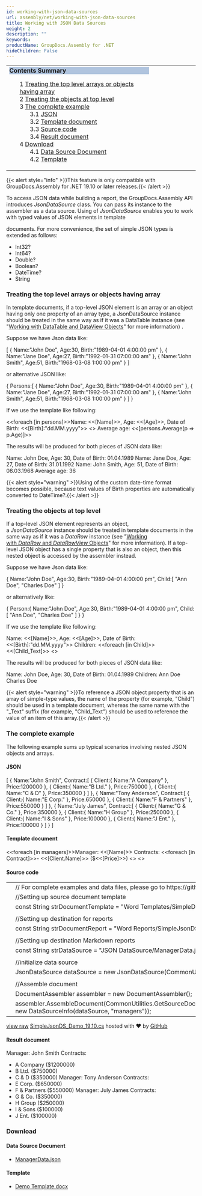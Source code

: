 ```yaml
---
id: working-with-json-data-sources
url: assembly/net/working-with-json-data-sources
title: Working with JSON Data Sources
weight: 2
description: ""
keywords: 
productName: GroupDocs.Assembly for .NET
hideChildren: False
---
```

<table class="sectionMacro" border="0" cellpadding="5" cellspacing="0" width="100%"><tbody><tr><td valign="top" width="50%"><div class="panel" style="border-top-width: 1px; border-right-width: 1px; border-bottom-width: 1px; border-left-width: 1px;"><div class="panelHeader" style="border-bottom-width: 1px; background-color: rgb(176, 196, 222);"><b>Contents Summary</b></div><div class="panelContent"><style type="text/css">div.rbtoc1590388625754 { padding-top: 0px; padding-right: 0px; padding-bottom: 0px; padding-left: 0px; }div.rbtoc1590388625754 ul { list-style-type: none; list-style-image: none; margin-left: 0px; }div.rbtoc1590388625754 li { margin-left: 0px; padding-left: 0px; }</style><div class="toc rbtoc1590388625754"><ul class="toc-indentation"><li><span class="TOCOutline">1</span> <a href="#WorkingwithJSONDataSources-Treatingthetoplevelarraysorobjectshavingarray">Treating the top level arrays or objects having array</a></li><li><span class="TOCOutline">2</span> <a href="#WorkingwithJSONDataSources-Treatingtheobjectsattoplevel">Treating the objects at top level</a></li><li><span class="TOCOutline">3</span> <a href="#WorkingwithJSONDataSources-Thecompleteexample">The complete example</a><ul class="toc-indentation"><li><span class="TOCOutline">3.1</span> <a href="#WorkingwithJSONDataSources-JSON">JSON</a></li><li><span class="TOCOutline">3.2</span> <a href="#WorkingwithJSONDataSources-Templatedocument"><span>Template document</span></a></li><li><span class="TOCOutline">3.3</span> <a href="#WorkingwithJSONDataSources-Sourcecode"><span>Source code</span></a></li><li><span class="TOCOutline">3.4</span> <a href="#WorkingwithJSONDataSources-Resultdocument">Result document</a></li></ul></li><li><span class="TOCOutline">4</span> <a href="#WorkingwithJSONDataSources-Download">Download</a><ul class="toc-indentation"><li><span class="TOCOutline">4.1</span> <a href="#WorkingwithJSONDataSources-DataSourceDocument">Data Source Document</a></li><li><span class="TOCOutline">4.2</span> <a href="#WorkingwithJSONDataSources-Template">Template</a></li></ul></li></ul></div></div></div></td><td valign="top" width="15%">&nbsp;</td></tr></tbody></table>

{{< alert style="info" >}}This feature is only compatible with GroupDocs.Assembly for .NET 19.10 or later releases.{{< /alert >}}

To access JSON data while building a report, the GroupDocs.Assembly API introduces *JsonDataSource* class. You can pass its instance to the assembler as a data source. Using of *JsonDataSource* enables you to work with typed values of JSON elements in template

documents. For more convenience, the set of simple JSON types is extended as follows:

*   Int32?
*   Int64?
*   Double?
*   Boolean?
*   DateTime?
*   String

### Treating the top level arrays or objects having array

In template documents, if a top-level JSON element is an array or an object having only one property of an array type, a JsonDataSource instance should be treated in the same way as if it was a DataTable instance (see "[Working with DataTable and DataView Objects](https://docs.groupdocs.com/display/assemblynet/Template+Syntax+-+Part+1+of+2#TemplateSyntax-Part1of2-DataTableandDataViewObjects)" for more information) .

Suppose we have Json data like:

\[ 
   { 
      Name:"John Doe",
      Age:30,
      Birth:"1989-04-01 4:00:00 pm"
   },
   { 
      Name:"Jane Doe",
      Age:27,
      Birth:"1992-01-31 07:00:00 am"
   },
   { 
      Name:"John Smith",
      Age:51,
      Birth:"1968-03-08 1:00:00 pm"
   }
\]

or alternative JSON like:

{ 
   Persons:\[ 
      { 
         Name:"John Doe",
         Age:30,
         Birth:"1989-04-01 4:00:00 pm"
      },
      { 
         Name:"Jane Doe",
         Age:27,
         Birth:"1992-01-31 07:00:00 am"
      },
      { 
         Name:"John Smith",
         Age:51,
         Birth:"1968-03-08 1:00:00 pm"
      }
   \]
}

If we use the template like following:

<<foreach \[in persons\]>>Name: <<\[Name\]>>, Age: <<\[Age\]>>, Date of Birth: <<\[Birth\]:"dd.MM.yyyy">>
<</foreach>>
Average age: <<\[persons.Average(p => p.Age)\]>>

  

The results will be produced for both pieces of JSON data like:

Name: John Doe, Age: 30, Date of Birth: 01.04.1989
Name: Jane Doe, Age: 27, Date of Birth: 31.01.1992
Name: John Smith, Age: 51, Date of Birth: 08.03.1968
Average age: 36

{{< alert style="warning" >}}Using of the custom date-time format becomes possible, because text values of Birth properties are automatically converted to DateTime?.{{< /alert >}}

### Treating the objects at top level

If a top-level JSON element represents an object, a *JsonDataSource* instance should be treated in template documents in the same way as if it was a *DataRow* instance (see "[Working with *DataRow* and *DataRowView* Objects](https://docs.groupdocs.com/display/assemblynet/Template+Syntax+-+Part+1+of+2#TemplateSyntax-Part1of2-DataTableandDataViewObjects)" for more information). If a top-level JSON object has a single property that is also an object, then this nested object is accessed by the assembler instead.

Suppose we have Json data like:

{ 
   Name:"John Doe",
   Age:30,
   Birth:"1989-04-01 4:00:00 pm",
   Child:\[ 
      "Ann Doe",
      "Charles Doe"
   \]
}

or alternatively like:

{ 
   Person:{ 
      Name:"John Doe",
      Age:30,
      Birth:"1989-04-01 4:00:00 pm",
      Child:\[ 
         "Ann Doe",
         "Charles Doe"
      \]
   }
}

If we use the template like following:

Name: <<\[Name\]>>, Age: <<\[Age\]>>, Date of Birth:
<<\[Birth\]:"dd.MM.yyyy">>
Children:
<<foreach \[in Child\]>><<\[Child\_Text\]>>
<</foreach>>

The results will be produced for both pieces of JSON data like:

Name: John Doe, Age: 30, Date of Birth: 01.04.1989
Children:
Ann Doe
Charles Doe

{{< alert style="warning" >}}To reference a JSON object property that is an array of simple-type values, the name of the property (for example, "Child") should be used in a template document, whereas the same name with the "_Text" suffix (for example, "Child_Text") should be used to reference the value of an item of this array.{{< /alert >}}

### The complete example

The following example sums up typical scenarios involving nested JSON objects and arrays.

#### JSON

\[ 
   { 
      Name:"John Smith",
      Contract:\[ 
         { 
            Client:{ 
               Name:"A Company"
            },
            Price:1200000
         },
         { 
            Client:{ 
               Name:"B Ltd."
            },
            Price:750000
         },
         { 
            Client:{ 
               Name:"C & D"
            },
            Price:350000
         }
      \]
   },
   { 
      Name:"Tony Anderson",
      Contract:\[ 
         { 
            Client:{ 
               Name:"E Corp."
            },
            Price:650000
         },
         { 
            Client:{ 
               Name:"F & Partners"
            },
            Price:550000
         }
      \]
   },
   { 
      Name:"July James",
      Contract:\[ 
         { 
            Client:{ 
               Name:"G & Co."
            },
            Price:350000
         },
         { 
            Client:{ 
               Name:"H Group"
            },
            Price:250000
         },
         { 
            Client:{ 
               Name:"I & Sons"
            },
            Price:100000
         },
         { 
            Client:{ 
               Name:"J Ent."
            },
            Price:100000
         }
      \]
   }
\]

#### Template document

<<foreach \[in managers\]>>Manager: <<\[Name\]>>
Contracts:
<<foreach \[in Contract\]>>- <<\[Client.Name\]>> ($<<\[Price\]>>)
<</foreach>>
<</foreach>>

#### Source code

<table class="highlight tab-size js-file-line-container" data-tab-size="8" data-paste-markdown-skip=""><tbody><tr><td id="file-simplejsonds_demo_19-10-cs-L1" class="blob-num js-line-number" data-line-number="1"></td><td id="file-simplejsonds_demo_19-10-cs-LC1" class="blob-code blob-code-inner js-file-line"><span class="pl-c"><span class="pl-c">//</span> For complete examples and data files, please go to https://github.com/groupdocs-assembly/GroupDocs.Assembly-for-.NET</span></td></tr><tr><td id="file-simplejsonds_demo_19-10-cs-L2" class="blob-num js-line-number" data-line-number="2"></td><td id="file-simplejsonds_demo_19-10-cs-LC2" class="blob-code blob-code-inner js-file-line"><span class="pl-c"><span class="pl-c">//</span>Setting up source document template</span></td></tr><tr><td id="file-simplejsonds_demo_19-10-cs-L3" class="blob-num js-line-number" data-line-number="3"></td><td id="file-simplejsonds_demo_19-10-cs-LC3" class="blob-code blob-code-inner js-file-line"><span class="pl-k">const</span> <span class="pl-en">String</span> <span class="pl-smi">strDocumentTemplate</span> <span class="pl-k">=</span> <span class="pl-s"><span class="pl-pds">"</span>Word Templates/SimpleDatasetDemo.docx<span class="pl-pds">"</span></span>;</td></tr><tr><td id="file-simplejsonds_demo_19-10-cs-L4" class="blob-num js-line-number" data-line-number="4"></td><td id="file-simplejsonds_demo_19-10-cs-LC4" class="blob-code blob-code-inner js-file-line"></td></tr><tr><td id="file-simplejsonds_demo_19-10-cs-L5" class="blob-num js-line-number" data-line-number="5"></td><td id="file-simplejsonds_demo_19-10-cs-LC5" class="blob-code blob-code-inner js-file-line"><span class="pl-c"><span class="pl-c">//</span>Setting up destination for reports</span></td></tr><tr><td id="file-simplejsonds_demo_19-10-cs-L6" class="blob-num js-line-number" data-line-number="6"></td><td id="file-simplejsonds_demo_19-10-cs-LC6" class="blob-code blob-code-inner js-file-line"><span class="pl-k">const</span> <span class="pl-en">String</span> <span class="pl-smi">strDocumentReport</span> <span class="pl-k">=</span> <span class="pl-s"><span class="pl-pds">"</span>Word Reports/SimpleJsonDSDemo Out.docx<span class="pl-pds">"</span></span>;</td></tr><tr><td id="file-simplejsonds_demo_19-10-cs-L7" class="blob-num js-line-number" data-line-number="7"></td><td id="file-simplejsonds_demo_19-10-cs-LC7" class="blob-code blob-code-inner js-file-line"></td></tr><tr><td id="file-simplejsonds_demo_19-10-cs-L8" class="blob-num js-line-number" data-line-number="8"></td><td id="file-simplejsonds_demo_19-10-cs-LC8" class="blob-code blob-code-inner js-file-line"><span class="pl-c"><span class="pl-c">//</span>Setting up destination Markdown reports</span></td></tr><tr><td id="file-simplejsonds_demo_19-10-cs-L9" class="blob-num js-line-number" data-line-number="9"></td><td id="file-simplejsonds_demo_19-10-cs-LC9" class="blob-code blob-code-inner js-file-line"><span class="pl-k">const</span> <span class="pl-en">String</span> <span class="pl-smi">strDataSource</span> <span class="pl-k">=</span> <span class="pl-s"><span class="pl-pds">"</span>JSON DataSource/ManagerData.json<span class="pl-pds">"</span></span>;</td></tr><tr><td id="file-simplejsonds_demo_19-10-cs-L10" class="blob-num js-line-number" data-line-number="10"></td><td id="file-simplejsonds_demo_19-10-cs-LC10" class="blob-code blob-code-inner js-file-line"></td></tr><tr><td id="file-simplejsonds_demo_19-10-cs-L11" class="blob-num js-line-number" data-line-number="11"></td><td id="file-simplejsonds_demo_19-10-cs-LC11" class="blob-code blob-code-inner js-file-line"><span class="pl-c"><span class="pl-c">//</span>initialize data source</span></td></tr><tr><td id="file-simplejsonds_demo_19-10-cs-L12" class="blob-num js-line-number" data-line-number="12"></td><td id="file-simplejsonds_demo_19-10-cs-LC12" class="blob-code blob-code-inner js-file-line"><span class="pl-en">JsonDataSource</span> <span class="pl-smi">dataSource</span> <span class="pl-k">=</span> <span class="pl-k">new</span> <span class="pl-en">JsonDataSource</span>(<span class="pl-smi">CommonUtilities</span>.<span class="pl-en">GetDataSourceDocument</span>(<span class="pl-smi">strDataSource</span>));</td></tr><tr><td id="file-simplejsonds_demo_19-10-cs-L13" class="blob-num js-line-number" data-line-number="13"></td><td id="file-simplejsonds_demo_19-10-cs-LC13" class="blob-code blob-code-inner js-file-line"></td></tr><tr><td id="file-simplejsonds_demo_19-10-cs-L14" class="blob-num js-line-number" data-line-number="14"></td><td id="file-simplejsonds_demo_19-10-cs-LC14" class="blob-code blob-code-inner js-file-line"><span class="pl-c"><span class="pl-c">//</span>Assemble document</span></td></tr><tr><td id="file-simplejsonds_demo_19-10-cs-L15" class="blob-num js-line-number" data-line-number="15"></td><td id="file-simplejsonds_demo_19-10-cs-LC15" class="blob-code blob-code-inner js-file-line"><span class="pl-en">DocumentAssembler</span> <span class="pl-smi">assembler</span> <span class="pl-k">=</span> <span class="pl-k">new</span> <span class="pl-en">DocumentAssembler</span>();</td></tr><tr><td id="file-simplejsonds_demo_19-10-cs-L16" class="blob-num js-line-number" data-line-number="16"></td><td id="file-simplejsonds_demo_19-10-cs-LC16" class="blob-code blob-code-inner js-file-line"><span class="pl-smi">assembler</span>.<span class="pl-en">AssembleDocument</span>(<span class="pl-smi">CommonUtilities</span>.<span class="pl-en">GetSourceDocument</span>(<span class="pl-smi">strDocumentTemplate</span>),<span class="pl-smi">CommonUtilities</span>.<span class="pl-en">SetDestinationDocument</span>(<span class="pl-smi">strDocumentReport</span>), <span class="pl-k">new</span> <span class="pl-en">DataSourceInfo</span>(<span class="pl-smi">dataSource</span>, <span class="pl-s"><span class="pl-pds">"</span>managers<span class="pl-pds">"</span></span>));</td></tr></tbody></table>

[view raw](https://gist.github.com/GroupDocsGists/330892e76bb1958b9199e3d223962e27/raw/3c5c9c4597332ee0fba2ff28803e76bcbfc2b327/SimpleJsonDS_Demo_19.10.cs) [SimpleJsonDS\_Demo\_19.10.cs](https://gist.github.com/GroupDocsGists/330892e76bb1958b9199e3d223962e27#file-simplejsonds_demo_19-10-cs) hosted with ❤ by [GitHub](https://github.com)

  

#### Result document

Manager: John Smith
Contracts:
- A Company ($1200000)
- B Ltd. ($750000)
- C & D ($350000)
Manager: Tony Anderson
Contracts:
- E Corp. ($650000)
- F & Partners ($550000)
Manager: July James
Contracts:
- G & Co. ($350000)
- H Group ($250000)
- I & Sons ($100000)
- J Ent. ($100000)

### Download

#### Data Source Document

*   [ManagerData.json](https://github.com/groupdocs-assembly/GroupDocs.Assembly-for-.NET/blob/master/Examples/Data/Data%20Sources/JSON%20DataSource/ManagerData.json?raw=true)

#### Template

*   [Demo Template.docx](https://github.com/groupdocs-assembly/GroupDocs.Assembly-for-.NET/blob/master/Examples/Data/Source/Word%20Templates/Using%20Spreadsheet%20as%20Table%20of%20Data.docx?raw=true)
